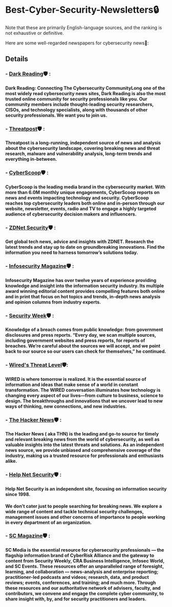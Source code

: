 
# Best-Cyber-Security-Newsletters🔒 

Note that these are primarily English-language sources, and the ranking is not exhaustive or definitive.

Here are some well-regarded newspapers for cybersecurity news🔑:


## Details

### - [Dark Reading](https://www.darkreading.com/)🛡️ :
#### Dark Reading: Connecting The Cybersecurity CommunityLong one of the most widely read cybersecurity news sites, Dark Reading is also the most trusted online community for security professionals like you. Our community members include thought-leading security researchers, CISOs, and technology specialists, along with  thousands of other security professionals. We want you to join us.

### - [Threatpost](https://threatpost.com/)🛡️ :
#### Threatpost is a long-running, independent source of news and analysis about the cybersecurity landscape, covering breaking news and threat research, malware and vulnerability analysis, long-term trends and everything in-between.

### - [CyberScoop](https://cyberscoop.com/)🛡️ :
#### CyberScoop is the leading media brand in the cybersecurity market. With more than 6.0M monthly unique engagements, CyberScoop reports on news and events impacting technology and security. CyberScoop reaches top cybersecurity leaders both online and in-person through our website, newsletter, events, radio and TV to engage a highly targeted audience of cybersecurity decision makers and influencers.


### - [ZDNet Security](https://www.zdnet.com/)🛡️ :
#### Get global tech news, advice and insights with ZDNET. Research the latest trends and stay up to date on groundbreaking innovations. Find the information you need to harness tomorrow’s solutions today.

### - [Infosecurity Magazine](https://www.infosecurity-magazine.com/)🛡️ :
####  Infosecurity Magazine has over twelve years of experience providing knowledge and insight into the information security industry. Its multiple award winning editorial content provides compelling features both online and in print that focus on hot topics and trends, in-depth news analysis and opinion columns from industry experts.

### - [Security Week](https://www.securityweek.com/)🛡️ :
#### Knowledge of a breach comes from public knowledge: from government disclosures and press reports. “Every day, we scan multiple sources, including government websites and press reports, for reports of breaches. We’re careful about the sources we will accept, and we point back to our source so our users can check for themselves,” he continued.
### - [Wired's Threat Level](https://www.wired.com/tag/threatlevel/)🛡️:
#### WIRED is where tomorrow is realized. It is the essential source of information and ideas that make sense of a world in constant transformation. The WIRED conversation illuminates how technology is changing every aspect of our lives—from culture to business, science to design. The breakthroughs and innovations that we uncover lead to new ways of thinking, new connections, and new industries.

### - [The Hacker News](https://thehackernews.com/)🛡️ :
#### The Hacker News ( aka THN) is the leading and go-to source for timely and relevant breaking news from the world of cybersecurity, as well as valuable insights into the latest threats and solutions. As an independent news source, we provide unbiased and comprehensive coverage of the industry, making us a trusted resource for professionals and enthusiasts alike.

### - [Help Net Security](https://www.helpnetsecurity.com/)🛡️ :
#### Help Net Security is an independent site, focusing on information security since 1998.
#### We don’t cater just to people searching for breaking news. We explore a wide range of content and tackle technical security challenges, management issues and other concerns of importance to people working in every department of an organization.
### - [SC Magazine](https://www.scmagazine.com/)🛡️ :
#### SC Media is the essential resource for cybersecurity professionals — the flagship information brand of CyberRisk Alliance and the gateway to content from Security Weekly, CRA Business Intelligence, Infosec World, and SC Events. These resources offer an unparalleled range of foresight, learning, and collaboration — news-analysis and enterprise reporting; practitioner-led podcasts and videos; research, data, and product reviews; events, conferences, and training; and much more. Through these resources and our authoritative network of advisers, faculty, and contributors, we convene and engage the complete cyber community, to share insight with, by, and for security practitioners and leaders.



